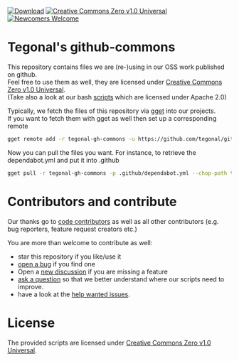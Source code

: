 <!-- for main -->
<!--
[![Download](https://img.shields.io/badge/Download-v0.1.1-%23007ec6)](https://github.com/tegonal/github-commons/releases/tag/v0.1.1)
[![Creative Commons Zero v1.0 Universal](https://img.shields.io/badge/%E2%9A%96-Apache%202.0-%230b45a6)](https://creativecommons.org/publicdomain/zero/1.0/ "License")
[![Code Quality](https://github.com/tegonal/github-commons/workflows/Scripts%20Code%20Quality/badge.svg?event=push&branch=main)](https://github.com/tegonal/github-commons/actions/workflows/scripts-quality.yml?query=branch%3Amain)
[![Newcomers Welcome](https://img.shields.io/badge/%F0%9F%91%8B-Newcomers%20Welcome-blueviolet)](https://github.com/tegonal/github-commons/issues?q=is%3Aissue+is%3Aopen+label%3A%22good+first+issue%22 "Ask in discussions for help")
-->
<!-- for main end -->
<!-- for release -->

[![Download](https://img.shields.io/badge/Download-v0.1.1-%23007ec6)](https://github.com/tegonal/github-commons/releases/tag/v0.1.1)
[![Creative Commons Zero v1.0 Universal](https://img.shields.io/badge/%E2%9A%96-Apache%202.0-%230b45a6)](https://creativecommons.org/publicdomain/zero/1.0/ "License")
[![Newcomers Welcome](https://img.shields.io/badge/%F0%9F%91%8B-Newcomers%20Welcome-blueviolet)](https://github.com/tegonal/github-commons/issues?q=is%3Aissue+is%3Aopen+label%3A%22good+first+issue%22 "Ask in discussions for help")

<!-- for release end -->

# Tegonal's github-commons

This repository contains files we are (re-)using in our OSS work published on github.  
Feel free to use them as well, they are licensed under [Creative Commons Zero v1.0 Universal](https://creativecommons.org/publicdomain/zero/1.0/).  
(Take also a look at our bash [scripts](https://github.com/tegonal/scripts) which are licensed under Apache 2.0)

Typically, we fetch the files of this repository via [gget](https://github.com/tegonal/gget) into our projects.  
If you want to fetch them with gget as well then set up a corresponding remote
```bash
gget remote add -r tegonal-gh-commons -u https://github.com/tegonal/github-commons
````

Now you can pull the files you want. For instance, to retrieve the dependabot.yml and put it into .github
```bash
gget pull -r tegonal-gh-commons -p .github/dependabot.yml --chop-path true -d .github
```

# Contributors and contribute

Our thanks go to [code contributors](https://github.com/tegonal/github-commons/graphs/contributors)
as well as all other contributors (e.g. bug reporters, feature request creators etc.)

You are more than welcome to contribute as well:

- star this repository if you like/use it
- [open a bug](https://github.com/tegonal/github-commons/issues/new?template=bug_report.md) if you find one
- Open a [new discussion](https://github.com/tegonal/github-commons/discussions/new?category=ideas) if you are missing a
  feature
- [ask a question](https://github.com/tegonal/github-commons/discussions/new?category=q-a)
  so that we better understand where our scripts need to improve.
- have a look at
  the [help wanted issues](https://github.com/tegonal/github-commons/issues?q=is%3Aissue+is%3Aopen+label%3A%22help+wanted%22).

# License

The provided scripts are licensed under [Creative Commons Zero v1.0 Universal](https://creativecommons.org/publicdomain/zero/1.0/).
